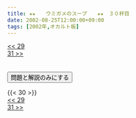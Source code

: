 ```yaml
---
title: ★★　　ウミガメのスープ　　★★　３０杯目
date: 2002-08-25T12:00:00+09:00
tags: [2002年,オカルト板]
---
```

<div class="th_left"><a href="../29"><< 29</a></div>
<div class="th_right"><a href="../31">31 >></a></div>
<br><br>
<script src="../../js/cupsoup.js"></script>
<form>
<input type="button" value="問題と解説のみにする" onClick="toggleCupsoup()">
</form>
{{< 30 >}}
<div class="th_left"><a href="../29"><< 29</a></div>
<div class="th_right"><a href="../31">31 >></a></div>